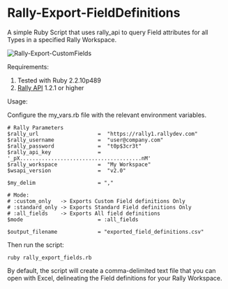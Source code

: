 Rally-Export-FieldDefinitions
=============================


A simple Ruby Script that uses rally_api to query Field attributes for all Types in a specified Rally Workspace.

![Rally-Export-CustomFields](https://raw.githubusercontent.com/markwilliams970/Rally-Export-FieldDefinitions/master/img/screenshot1.png)

Requirements:

1. Tested with Ruby 2.2.10p489
2. [Rally API](https://rubygems.org/gems/rally_api) 1.2.1 or higher

Usage:

Configure the my_vars.rb file with the relevant environment variables.

    # Rally Parameters
    $rally_url                   =  "https://rally1.rallydev.com"
    $rally_username              =  "user@company.com"
    $rally_password              =  "t0p$3cr3t"
    $rally_api_key               =  '_pX.......................................nM'
    $rally_workspace             =  "My Workspace"
    $wsapi_version               =  "v2.0"

    $my_delim                    = ","

    # Mode:
    # :custom_only   -> Exports Custom Field definitions Only
    # :standard_only -> Exports Standard Field definitions Only
    # :all_fields    -> Exports All field definitions
    $mode                        = :all_fields

    $output_filename             = "exported_field_definitions.csv"

Then run the script:

    ruby rally_export_fields.rb

By default, the script will create a comma-delimited text file that you can open with Excel,
delineating the Field definitions for your Rally Workspace.
